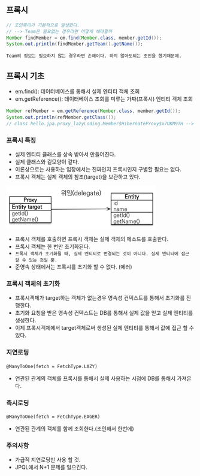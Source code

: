 ## 프록시
```java
// 조인쿼리가 기본적으로 발생한다.
// --> Team은 필요없는 경우라면 어떻게 해야할까
Member findMember = em.find(Member.class, member.getId());
System.out.println(findMember.getTeam().getName());
```
`Team의 정보는 필요하지 않는 경우라면 손해이다. 하지 않아도되는 조인을 했기때문에.`

## 프록시 기초
- em.find(): 데이터베이스를 통해서 실제 엔티티 객체 조회
- em.getReference(): 데이터베이스 조회를 미루는 가짜(프록시) 엔티티 객체 조회
```java
Member refMember = em.getReference(Member.class, member.getId());
System.out.println(refMember.getClass());
// class hello.jpa.proxy_lazyLoding.Member$HibernateProxy$x7UKM9TH --> 객체를 사용하기 전에는 쿼리가 발생하지 않는다.
```

### 프록시 특징
- 실제 엔티티 클래스를 상속 받아서 만들어진다.
- 실제 클래스와 겉모양이 같다.
- 이론상으로는 사용하는 입장에서는 진짜인지 프록시인지 구별할 필요는 없다.
- 프록시 객체는 실제 객체의 참조(target)을 보관하고 있다.

![](.Readme_images/fcc64262.png)
    
- 프록시 객체를 호출하면 프록시 객체는 실제 객체의 메소드를 호출한다.
- 프록시 객체는 한 번만 초기화된다.
- `프록시 객체가 초기화될 때, 실제 엔티티로 변경되는 것이 아니다. 실제 엔티티에 접근 할 수 있는 것일 뿐.`
- 준영속 상태에서는 프록시를 초기화 할 수 없다. (에러)

### 프록시 객체의 초기화
- 프록시객체가 target하는 객체가 없는경우 영속성 컨텍스트를 통해서 초기화를 진행한다.
- 초기화 요청을 받은 영속성 컨텍스트는 DB를 통해서 실제 값을 얻고 실제 엔티티를 생성한다.
- 이제 프록시객체에서 target객체로써 생성된 실제 엔티티를 통해서 값에 접근 할 수 있다.

### 지연로딩
`@ManyToOne(fetch = FetchType.LAZY)`
- 연관된 관계의 객체를 프록시를 통해서 실제 사용하는 시점에 DB를 통해서 가져온다.

### 즉시로딩
`@ManyToOne(fetch = FetchType.EAGER)`
- 연관된 관계의 객체를 함께 조회한다.(조인해서 한번에)

### 주의사항
- 가급적 지연로딩만 사용 할 것.
- JPQL에서 N+1 문제를 일으킨다.